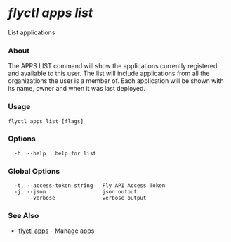 # _flyctl apps list_

List applications

### About

The APPS LIST command will show the applications currently
registered and available to this user. The list will include applications 
from all the organizations the user is a member of. Each application will 
be shown with its name, owner and when it was last deployed.

### Usage
~~~
flyctl apps list [flags]
~~~

### Options

~~~
  -h, --help   help for list
~~~

### Global Options

~~~
  -t, --access-token string   Fly API Access Token
  -j, --json                  json output
      --verbose               verbose output
~~~

### See Also

* [flyctl apps](/docs/flyctl/apps/)	 - Manage apps

